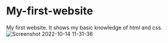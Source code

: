 # My-first-website
My first website. It shows my basic knowledge of html and css.
![Screenshot 2022-10-14 11-31-36](https://user-images.githubusercontent.com/113987919/195813780-df83f729-b4c0-4170-ac1b-b0fe2c5ec060.jpg)
